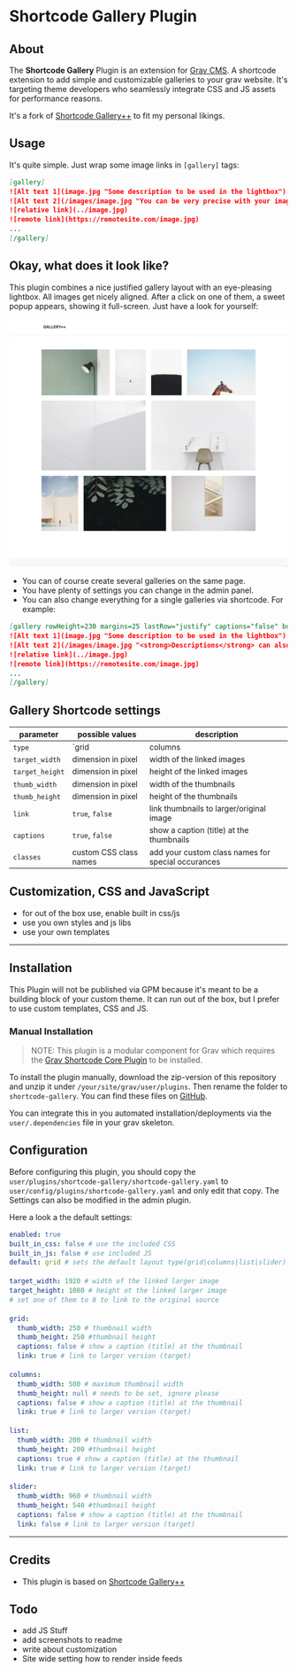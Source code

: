 # Shortcode Gallery Plugin

## About

The **Shortcode Gallery** Plugin is an extension for [Grav CMS](http://github.com/getgrav/grav). A shortcode extension to add simple and customizable galleries to your grav website. It's targeting theme developers who seamlessly integrate CSS and JS assets for performance reasons.

It's a fork of [Shortcode Gallery++](https://github.com/bitstarr/grav-plugin-shortcode-gallery) to fit my personal likings.

## Usage

It's quite simple. Just wrap some image links in `[gallery]` tags:

```markdown
[gallery]
![Alt text 1](image.jpg "Some description to be used in the lightbox")
![Alt text 2](/images/image.jpg "You can be very precise with your image title if you like to.")
![relative link](../image.jpg)
![remote link](https://remotesite.com/image.jpg)
...
[/gallery]
```

## Okay, what does it look like?

This plugin combines a nice justified gallery layout with an eye-pleasing lightbox.
All images get nicely aligned. After a click on one of them, a sweet popup appears, showing it full-screen.
Just have a look for yourself:

![Demo](assets/demo.webp)

* You can of course create several galleries on the same page.
* You have plenty of settings you can change in the admin panel.
* You can also change everything for a single galleries via shortcode. For example:
```markdown
[gallery rowHeight=230 margins=25 lastRow="justify" captions="false" border=0]
![Alt text 1](image.jpg "Some description to be used in the lightbox")
![Alt text 2](/images/image.jpg "<strong>Descriptions</strong> can also<br>be <i>HTML</i> formatted.")
![relative link](../image.jpg)
![remote link](https://remotesite.com/image.jpg)
...
[/gallery]
```

## Gallery Shortcode settings

| parameter   | possible values | description |
|-------------|-----------------| ------------|
| `type` | `grid|columns|list|slider` | see images above
| `target_width` | dimension in pixel | width of the linked images
| `target_height` | dimension in pixel | height of the linked images
| `thumb_width` | dimension in pixel | width of the thumbnails
| `thumb_height` | dimension in pixel | height of the thumbnails
| `link` | `true`, `false` | link thumbnails to larger/original image
| `captions`  | `true`, `false` | show a caption (title) at the thumbnails
| `classes` | custom CSS class names | add your custom class names for special occurances

## Customization, CSS and JavaScript

* for out of the box use, enable built in css/js
* use you own styles and js libs
* use your own templates


---

## Installation

This Plugin will not be published via GPM because it's meant to be a building block of your custom theme. It can run out of the box, but I prefer to use custom templates, CSS and JS.

### Manual Installation

> NOTE: This plugin is a modular component for Grav which requires the [Grav Shortcode Core Plugin](https://github.com/getgrav/grav-plugin-shortcode-core) to be installed.

To install the plugin manually, download the zip-version of this repository and unzip it under `/your/site/grav/user/plugins`. Then rename the folder to `shortcode-gallery`. You can find these files on [GitHub](https://github.com/bitstarr/grav-plugin-shortcode-gallery).

You can integrate this in you automated installation/deployments via the `user/.dependencies` file in your grav skeleton.

## Configuration

Before configuring this plugin, you should copy the `user/plugins/shortcode-gallery/shortcode-gallery.yaml` to `user/config/plugins/shortcode-gallery.yaml` and only edit that copy. The Settings can also be modified in the admin plugin.

Here a look a the default settings:

```yaml
enabled: true
built_in_css: false # use the included CSS
built_in_js: false # use included JS
default: grid # sets the default layout type(grid|columns|list|slider)

target_width: 1920 # width of the linked larger image
target_height: 1080 # height ot the linked larger image
# set one of them to 0 to link to the original source

grid:
  thumb_width: 250 # thumbnail width
  thumb_height: 250 #thumbnail height
  captions: false # show a caption (title) at the thumbnail
  link: true # link to larger version (target)

columns:
  thumb_width: 500 # maximum thumbnail width
  thumb_height: null # needs to be set, ignore please
  captions: false # show a caption (title) at the thumbnail
  link: true # link to larger version (target)

list:
  thumb_width: 200 # thumbnail width
  thumb_height: 200 #thumbnail height
  captions: true # show a caption (title) at the thumbnail
  link: true # link to larger version (target)

slider:
  thumb_width: 960 # thumbnail width
  thumb_height: 540 #thumbnail height
  captions: false # show a caption (title) at the thumbnail
  link: false # link to larger version (target)
```
---

## Credits

* This plugin is based on [Shortcode Gallery++](https://github.com/bitstarr/grav-plugin-shortcode-gallery)

## Todo

* add JS Stuff
* add screenshots to readme
* write about customization
* Site wide setting how to render inside feeds